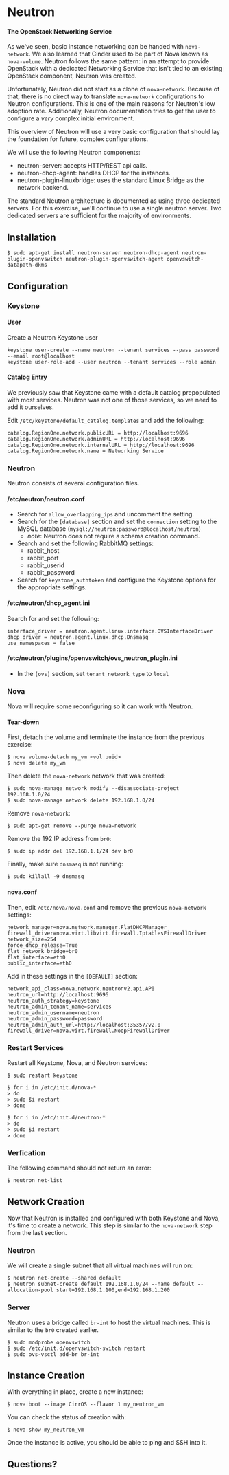 # Neutron

#### The OpenStack Networking Service

As we've seen, basic instance networking can be handed with `nova-network`. We also learned that Cinder used to be part of Nova known as `nova-volume`. Neutron follows the same pattern: in an attempt to provide OpenStack with a dedicated Networking Service that isn't tied to an existing OpenStack component, Neutron was created.

Unfortunately, Neutron did not start as a clone of `nova-network`. Because of that, there is no direct way to translate `nova-network` configurations to Neutron configurations. This is one of the main reasons for Neutron's low adoption rate. Additionally, Neutron documentation tries to get the user to configure a _very_ complex initial environment.

This overview of Neutron will use a very basic configuration that should lay the foundation for future, complex configurations.

We will use the following Neutron components:

  * neutron-server: accepts HTTP/REST api calls.
  * neutron-dhcp-agent: handles DHCP for the instances.
  * neutron-plugin-linuxbridge: uses the standard Linux Bridge as the network backend.

The standard Neutron architecture is documented as using three dedicated servers. For this exercise, we'll continue to use a single neutron server. Two dedicated servers are sufficient for the majority of environments.

## Installation

    $ sudo apt-get install neutron-server neutron-dhcp-agent neutron-plugin-openvswitch neutron-plugin-openvswitch-agent openvswitch-datapath-dkms

## Configuration

### Keystone

#### User

Create a Neutron Keystone user

    keystone user-create --name neutron --tenant services --pass password --email root@localhost
    keystone user-role-add --user neutron --tenant services --role admin

#### Catalog Entry

We previously saw that Keystone came with a default catalog prepopulated with most services. Neutron was not one of those services, so we need to add it ourselves.

Edit `/etc/keystone/default_catalog.templates` and add the following:

    catalog.RegionOne.network.publicURL = http://localhost:9696
    catalog.RegionOne.network.adminURL = http://localhost:9696
    catalog.RegionOne.network.internalURL = http://localhost:9696
    catalog.RegionOne.network.name = Networking Service

### Neutron

Neutron consists of several configuration files.

#### /etc/neutron/neutron.conf

  * Search for `allow_overlapping_ips` and uncomment the setting.
  * Search for the `[database]` section and set the `connection` setting to the MySQL database (`mysql://neutron:password@localhost/neutron`)
    * _note_: Neutron does not require a schema creation command.
  * Search and set the following RabbitMQ settings:
    * rabbit_host
    * rabbit_port
    * rabbit_userid
    * rabbit_password
  * Search for `keystone_authtoken` and configure the Keystone options for the appropriate settings.

#### /etc/neutron/dhcp_agent.ini

Search for and set the following:

    interface_driver = neutron.agent.linux.interface.OVSInterfaceDriver
    dhcp_driver = neutron.agent.linux.dhcp.Dnsmasq
    use_namespaces = false

#### /etc/neutron/plugins/openvswitch/ovs_neutron_plugin.ini

  * In the `[ovs]` section, set `tenant_network_type` to `local`

### Nova

Nova will require some reconfiguring so it can work with Neutron.

#### Tear-down

First, detach the volume and terminate the instance from the previous exercise:

    $ nova volume-detach my_vm <vol uuid>
    $ nova delete my_vm

Then delete the `nova-network` network that was created:

    $ sudo nova-manage network modify --disassociate-project 192.168.1.0/24
    $ sudo nova-manage network delete 192.168.1.0/24

Remove `nova-network`:

    $ sudo apt-get remove --purge nova-network

Remove the 192 IP address from `br0`:

    $ sudo ip addr del 192.168.1.1/24 dev br0

Finally, make sure `dnsmasq` is not running:

    $ sudo killall -9 dnsmasq

#### nova.conf

Then, edit `/etc/nova/nova.conf` and remove the previous `nova-network` settings:

    network_manager=nova.network.manager.FlatDHCPManager
    firewall_driver=nova.virt.libvirt.firewall.IptablesFirewallDriver
    network_size=254
    force_dhcp_release=True
    flat_network_bridge=br0
    flat_interface=eth0
    public_interface=eth0

Add in these settings in the `[DEFAULT]` section:

    network_api_class=nova.network.neutronv2.api.API
    neutron_url=http://localhost:9696
    neutron_auth_strategy=keystone
    neutron_admin_tenant_name=services
    neutron_admin_username=neutron
    neutron_admin_password=password
    neutron_admin_auth_url=http://localhost:35357/v2.0
    firewall_driver=nova.virt.firewall.NoopFirewallDriver

### Restart Services

Restart all Keystone, Nova, and Neutron services:

    $ sudo restart keystone

    $ for i in /etc/init.d/nova-*
    > do
    > sudo $i restart
    > done

    $ for i in /etc/init.d/neutron-*
    > do
    > sudo $i restart
    > done

### Verfication

The following command should not return an error:

    $ neutron net-list

## Network Creation

Now that Neutron is installed and configured with both Keystone and Nova, it's time to create a network. This step is similar to the `nova-network` step from the last section.

### Neutron

We will create a single subnet that all virtual machines will run on:

    $ neutron net-create --shared default
    $ neutron subnet-create default 192.168.1.0/24 --name default --allocation-pool start=192.168.1.100,end=192.168.1.200

### Server

Neutron uses a bridge called `br-int` to host the virtual machines. This is similar to the `br0` created earlier.

    $ sudo modprobe openvswitch
    $ sudo /etc/init.d/openvswitch-switch restart
    $ sudo ovs-vsctl add-br br-int

## Instance Creation

With everything in place, create a new instance:

    $ nova boot --image CirrOS --flavor 1 my_neutron_vm

You can check the status of creation with:

    $ nova show my_neutron_vm

Once the instance is active, you should be able to ping and SSH into it.

## Questions?
